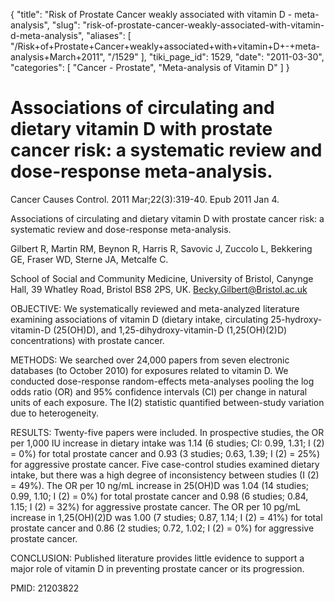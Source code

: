 {
  "title": "Risk of Prostate Cancer weakly associated with vitamin D - meta-analysis",
  "slug": "risk-of-prostate-cancer-weakly-associated-with-vitamin-d-meta-analysis",
  "aliases": [
    "/Risk+of+Prostate+Cancer+weakly+associated+with+vitamin+D+-+meta-analysis+March+2011",
    "/1529"
  ],
  "tiki_page_id": 1529,
  "date": "2011-03-30",
  "categories": [
    "Cancer - Prostate",
    "Meta-analysis of Vitamin D"
  ]
}


# Associations of circulating and dietary vitamin D with prostate cancer risk: a systematic review and dose-response meta-analysis.

Cancer Causes Control. 2011 Mar;22(3):319-40. Epub 2011 Jan 4.

Associations of circulating and dietary vitamin D with prostate cancer risk: a systematic review and dose-response meta-analysis.

Gilbert R, Martin RM, Beynon R, Harris R, Savovic J, Zuccolo L, Bekkering GE, Fraser WD, Sterne JA, Metcalfe C.

School of Social and Community Medicine, University of Bristol, Canynge Hall, 39 Whatley Road, Bristol BS8 2PS, UK. Becky.Gilbert@Bristol.ac.uk

OBJECTIVE: We systematically reviewed and meta-analyzed literature examining associations of vitamin D (dietary intake, circulating 25-hydroxy-vitamin-D (25(OH)D), and 1,25-dihydroxy-vitamin-D (1,25(OH)(2)D) concentrations) with prostate cancer.

METHODS: We searched over 24,000 papers from seven electronic databases (to October 2010) for exposures related to vitamin D. We conducted dose-response random-effects meta-analyses pooling the log odds ratio (OR) and 95% confidence intervals (CI) per change in natural units of each exposure. The I(2) statistic quantified between-study variation due to heterogeneity.

RESULTS: Twenty-five papers were included. In prospective studies, the OR per 1,000 IU increase in dietary intake was 1.14 (6 studies; CI: 0.99, 1.31; I (2) = 0%) for total prostate cancer and 0.93 (3 studies; 0.63, 1.39; I (2) = 25%) for aggressive prostate cancer. Five case-control studies examined dietary intake, but there was a high degree of inconsistency between studies (I (2) = 49%). The OR per 10 ng/mL increase in 25(OH)D was 1.04 (14 studies; 0.99, 1.10; I (2) = 0%) for total prostate cancer and 0.98 (6 studies; 0.84, 1.15; I (2) = 32%) for aggressive prostate cancer. The OR per 10 pg/mL increase in 1,25(OH)(2)D was 1.00 (7 studies; 0.87, 1.14; I (2) = 41%) for total prostate cancer and 0.86 (2 studies; 0.72, 1.02; I (2) = 0%) for aggressive prostate cancer.

CONCLUSION: Published literature provides little evidence to support a major role of vitamin D in preventing prostate cancer or its progression.

PMID: 21203822 

